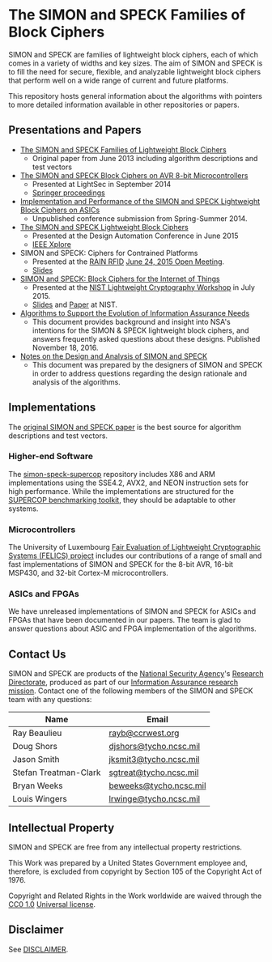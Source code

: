 # The SIMON and SPECK Families of Block Ciphers

SIMON and SPECK are families of lightweight block ciphers, each of
which comes in a variety of widths and key sizes. The aim of SIMON and
SPECK is to fill the need for secure, flexible, and analyzable
lightweight block ciphers that perform well on a wide range of current
and future platforms.

This repository hosts general information about the algorithms with
pointers to more detailed information available in other repositories
or papers.

## Presentations and Papers

* [The SIMON and SPECK Families of Lightweight Block
Ciphers](https://eprint.iacr.org/2013/404.pdf)
  * Original paper from June 2013 including algorithm descriptions and
    test vectors
* [The SIMON and SPECK Block Ciphers on AVR 8-bit
  Microcontrollers](https://eprint.iacr.org/2014/947.pdf)
  * Presented at LightSec in September 2014
  * [Springer
    proceedings](https://link.springer.com/chapter/10.1007%2F978-3-319-16363-5_1)
* [Implementation and Performance of the SIMON and SPECK Lightweight Block
  Ciphers on ASICs](https://nsacyber.github.io/simon-speck/papers/simon-speck-asic-2014.pdf)
  * Unpublished conference submission from Spring-Summer 2014.
* [The SIMON and SPECK Lightweight Block Ciphers](http://dx.doi.org/10.1145/2744769.2747946)
  * Presented at the Design Automation Conference in June 2015
  * [IEEE Xplore](http://ieeexplore.ieee.org/xpl/articleDetails.jsp?arnumber=7167361)
* SIMON and SPECK: Ciphers for Contrained Platforms
  * Presented at the
    [RAIN RFID](http://rainrfid.org) [June 24, 2015 Open
    Meeting](http://rainrfid.org/resources/rain-meetings/portland-or-2015-06-24/).
  * [Slides](http://www.rainrfid.org/wp-content/uploads/2015/07/Wingers-RAINRFID.pdf)
* [SIMON and SPECK: Block Ciphers for the Internet of
Things](https://eprint.iacr.org/2015/585.pdf)
  * Presented at the
    [NIST Lightweight Cryptography Workshop](
    http://www.nist.gov/itl/csd/ct/lwc_workshop2015.cfm) in July 2015.
  * [Slides](http://csrc.nist.gov/groups/ST/lwc-workshop2015/presentations/session1-shors.pdf)
    and
    [Paper](http://csrc.nist.gov/groups/ST/lwc-workshop2015/papers/session1-shors-paper.pdf)
    at NIST.
* [Algorithms to Support the Evolution of Information Assurance Needs](https://nsacyber.github.io/simon-speck/papers/Algorithms-to-Support-the-Evolution-of-Information-Assurance-Needs.pdf)
  * This document provides background and insight into NSA's intentions for the
    SIMON & SPECK lightweight block ciphers, and answers frequently asked
    questions about these designs. Published November 18, 2016.
* [Notes on the Design and Analysis of SIMON and SPECK](https://eprint.iacr.org/2017/560.pdf)
  * This document was prepared by the designers of SIMON and SPECK in order to
    address questions regarding the design rationale and analysis of the
    algorithms.

## Implementations

The [original SIMON and SPECK
paper](https://eprint.iacr.org/2013/404.pdf) is the best source for
algorithm descriptions and test vectors.

### Higher-end Software

The
[simon-speck-supercop](https://github.com/nsacyber/simon-speck-supercop)
repository includes X86 and ARM implementations using the SSE4.2, AVX2, and
NEON instruction sets for high performance. While the implementations
are structured for the
[SUPERCOP benchmarking toolkit](https://bench.cr.yp.to/supercop.html),
they should be adaptable to other systems.

### Microcontrollers

The University of Luxembourg [Fair Evaluation of Lightweight
Cryptographic Systems (FELICS)
project](https://www.cryptolux.org/index.php/FELICS) includes our
contributions of a range of small and fast implementations of SIMON and
SPECK for the 8-bit AVR, 16-bit MSP430, and 32-bit Cortex-M
microcontrollers.

### ASICs and FPGAs

We have unreleased implementations of SIMON and SPECK for ASICs and
FPGAs that have been documented in our papers. The team is glad to
answer questions about ASIC and FPGA implementation of the algorithms.

## Contact Us

SIMON and SPECK are products of the
[National Security Agency](https://www.nsa.gov/)'s
[Research Directorate](https://www.nsa.gov/what-we-do/research/),
produced as part of our
[Information Assurance research
mission](https://www.nsa.gov/what-we-do/research/ia-research/).
Contact one of the following members of the SIMON and SPECK team with
any questions:

Name                  | Email
----------------------|------------------------------------
Ray Beaulieu          | rayb@ccrwest.org
Doug Shors            | djshors@tycho.ncsc.mil
Jason Smith           | jksmit3@tycho.ncsc.mil
Stefan Treatman-Clark | sgtreat@tycho.ncsc.mil
Bryan Weeks           | beweeks@tycho.ncsc.mil
Louis Wingers         | lrwinge@tycho.ncsc.mil

## Intellectual Property

SIMON and SPECK are free from any intellectual property restrictions.

This Work was prepared by a United States Government employee and, therefore, is excluded from copyright by Section 105 of the Copyright Act of 1976.

Copyright and Related Rights in the Work worldwide are waived through the [CC0 1.0](https://creativecommons.org/publicdomain/zero/1.0/) [Universal license](https://creativecommons.org/publicdomain/zero/1.0/legalcode).

## Disclaimer
See [DISCLAIMER](./DISCLAIMER.md).
